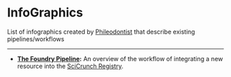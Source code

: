# InfoGraphics
List of infographics created by [Phileodontist](https://github.com/Phileodontist) that describe existing pipelines/workflows
******
* **[The Foundry Pipeline](https://raw.githubusercontent.com/Phileodontist/InfoGraphics/master/The-Foundry-Pipeline.jpg):** An overview of the workflow of integrating a new resource into the [SciCrunch Registry](https://www.scicrunch.org/).
